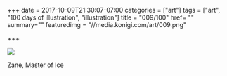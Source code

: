 +++
date = 2017-10-09T21:30:07-07:00
categories = ["art"]
tags = ["art", "100 days of illustration", "illustration"]
title = "009/100"
href= ""
summary=""
featuredimg = "//media.konigi.com/art/009.png"

+++

<img src="//media.konigi.com/art/009.png" />

Zane, Master of Ice
